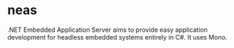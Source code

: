 # neas
.NET Embedded Application Server aims to provide easy application development for headless embedded systems entirely in C#. It uses Mono.
